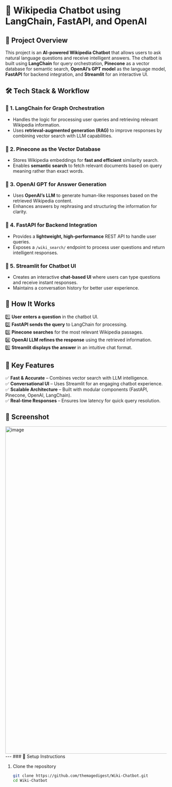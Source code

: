 # 🚀 Wikipedia Chatbot using LangChain, FastAPI, and OpenAI  

## 📌 Project Overview  
This project is an **AI-powered Wikipedia Chatbot** that allows users to ask natural language questions and receive intelligent answers. The chatbot is built using **LangChain** for query orchestration, **Pinecone** as a vector database for semantic search, **OpenAI’s GPT model** as the language model, **FastAPI** for backend integration, and **Streamlit** for an interactive UI.  

## 🛠 Tech Stack & Workflow  

### 🔹 1. LangChain for Graph Orchestration  
- Handles the logic for processing user queries and retrieving relevant Wikipedia information.  
- Uses **retrieval-augmented generation (RAG)** to improve responses by combining vector search with LLM capabilities.  

### 🔹 2. Pinecone as the Vector Database  
- Stores Wikipedia embeddings for **fast and efficient** similarity search.  
- Enables **semantic search** to fetch relevant documents based on query meaning rather than exact words.  

### 🔹 3. OpenAI GPT for Answer Generation  
- Uses **OpenAI’s LLM** to generate human-like responses based on the retrieved Wikipedia content.  
- Enhances answers by rephrasing and structuring the information for clarity.  

### 🔹 4. FastAPI for Backend Integration  
- Provides a **lightweight, high-performance** REST API to handle user queries.  
- Exposes a `/wiki_search/` endpoint to process user questions and return intelligent responses.  

### 🔹 5. Streamlit for Chatbot UI  
- Creates an interactive **chat-based UI** where users can type questions and receive instant responses.  
- Maintains a conversation history for better user experience.  

## 🔄 How It Works  
1️⃣ **User enters a question** in the chatbot UI.  
2️⃣ **FastAPI sends the query** to LangChain for processing.  
3️⃣ **Pinecone searches** for the most relevant Wikipedia passages.  
4️⃣ **OpenAI LLM refines the response** using the retrieved information.  
5️⃣ **Streamlit displays the answer** in an intuitive chat format.  

## 🌟 Key Features  
✅ **Fast & Accurate** – Combines vector search with LLM intelligence.  
✅ **Conversational UI** – Uses Streamlit for an engaging chatbot experience.  
✅ **Scalable Architecture** – Built with modular components (FastAPI, Pinecone, OpenAI, LangChain).  
✅ **Real-time Responses** – Ensures low latency for quick query resolution.  

## 📸 Screenshot  
<img width="1022" alt="image" src="https://github.com/user-attachments/assets/0e54df7d-bac0-4b5b-9c11-0540e5fd775c" />
---
### 🚀 Setup Instructions

1. Clone the repository  
   ```bash
   git clone https://github.com/themagedigest/Wiki-Chatbot.git
   cd Wiki-Chatbot
